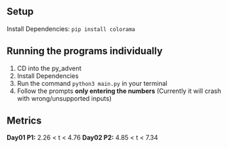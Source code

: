 ## Setup

Install Dependencies:
`pip install colorama`

## Running the programs individually

1. CD into the py_advent
2. Install Dependencies
3. Run the command `python3 main.py` in your terminal
4. Follow the prompts **only entering the numbers** (Currently it will crash with wrong/unsupported inputs)

## Metrics

**Day01 P1:** 2.26 < t < 4.76
**Day02 P2:** 4.85 < t < 7.34
